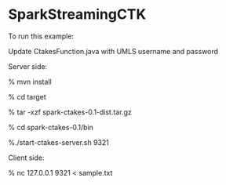 # SparkStreamingCTK


To run this example:


Update CtakesFunction.java with UMLS username and password


Server side:

% mvn install

% cd target

% tar -xzf spark-ctakes-0.1-dist.tar.gz

% cd spark-ctakes-0.1/bin

%./start-ctakes-server.sh 9321


Client side:

% nc 127.0.0.1 9321 < sample.txt
